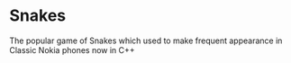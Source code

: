 # Snakes
The popular game of Snakes which used to make frequent appearance in Classic Nokia phones now in C++
